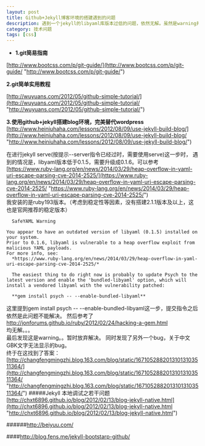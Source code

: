 ```yaml
---
layout: post
title: Github+Jekyll博客环境的搭建遇到的问题
description: 遇到一个jekyll的libyaml库版本过低的问题，依然无解。虽然是warning并不会一下。
category: 技术问题
tags: [css]
---
```


- **1.git简易指南**

[http://www.bootcss.com/p/git-guide/](http://www.bootcss.com/p/git-guide/ "http://www.bootcss.com/p/git-guide/")

**2.git简单实用教程**

[http://wuyuans.com/2012/05/github-simple-tutorial/](http://wuyuans.com/2012/05/github-simple-tutorial/ "http://wuyuans.com/2012/05/github-simple-tutorial/")

**3.使用github+jekyll搭建blog环境，完美替代wordpress**
[http://www.heiniuhaha.com/lessons/2012/08/09/use-jekyll-build-blog/](http://www.heiniuhaha.com/lessons/2012/08/09/use-jekyll-build-blog/ "http://www.heiniuhaha.com/lessons/2012/08/09/use-jekyll-build-blog/")     

   在进行jekyll serve(按提示--server指令已经过时，需要使用serve)这一步时，
遇到的情况是，libyaml版本低于0.1.5，需要升级成0.1.6。可以参考   
[https://www.ruby-lang.org/en/news/2014/03/29/heap-overflow-in-yaml-uri-escape-parsing-cve-2014-2525/](https://www.ruby-lang.org/en/news/2014/03/29/heap-overflow-in-yaml-uri-escape-parsing-cve-2014-2525/ "https://www.ruby-lang.org/en/news/2014/03/29/heap-overflow-in-yaml-uri-escape-parsing-cve-2014-2525/")   
我安装的是ruby193版本。（考虑到稳定性等因素，没有搭建2.1.1版本及以上，这也是官网推荐的稳定版本）
   
      SafeYAML Warning   
      
    You appear to have an outdated version of libyaml (0.1.5) installed on your system.   
    Prior to 0.1.6, libyaml is vulnerable to a heap overflow exploit from malicious YAML payloads.
    For more info, see:  
      *https://www.ruby-lang.org/en/news/2014/03/29/heap-overflow-in-yaml-uri-escape-parsing-cve-2014-2525/*   
    
      The easiest thing to do right now is probably to update Psych to the  latest version and enable the 'bundled-libyaml' option, which will  install a vendored libyaml with the vulnerability patched:   
    
      **gem install psych -- --enable-bundled-libyaml**

这里提到gem install psych -- --enable-bundled-libyaml这一步，提交指令之后依然是此问题不能解决。
然后参考了   
[http://jonforums.github.io/ruby/2012/02/24/hacking-a-gem.html ](http://jonforums.github.io/ruby/2012/02/24/hacking-a-gem.html  "http://jonforums.github.io/ruby/2012/02/24/hacking-a-gem.html ")  
均无解。。。   
最后发现这是warning。。暂时放弃解决。
同时发现了另外一个bug，关于中文GBK文字无法显示的bug。   
终于在这找到了答案：
[http://changfengmingzhi.blog.163.com/blog/static/16710528820131013103511364/](http://changfengmingzhi.blog.163.com/blog/static/16710528820131013103511364/ "http://changfengmingzhi.blog.163.com/blog/static/16710528820131013103511364/")
#####Jekyll 本地调试之若干问题
[http://chxt6896.github.io/blog/2012/02/13/blog-jekyll-native.html](http://chxt6896.github.io/blog/2012/02/13/blog-jekyll-native.html "http://chxt6896.github.io/blog/2012/02/13/blog-jekyll-native.html")

######http://beiyuu.com/

####http://blog.fens.me/jekyll-bootstarp-github/

